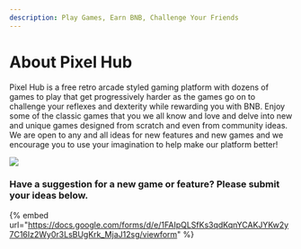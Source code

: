 ```yaml
---
description: Play Games, Earn BNB, Challenge Your Friends
---
```


# About Pixel Hub

Pixel Hub is a free retro arcade styled gaming platform with dozens of games to play that get progressively harder as the games go on to challenge your reflexes and dexterity while rewarding you with BNB.  Enjoy some of the classic games that you we all know and love and delve into new and unique games designed from scratch and even from community ideas.  We are open to any and all ideas for new features and new games and we encourage you to use your imagination to help make our platform better!

![](../.gitbook/assets/pac\_man.jpg)

### Have a suggestion for a new game or feature?  Please submit your ideas below.&#x20;

{% embed url="https://docs.google.com/forms/d/e/1FAIpQLSfKs3qdKqnYCAKJYKw2y7C16Iz2Wy0r3LsBUgKrk_MjaJ12sg/viewform" %}
